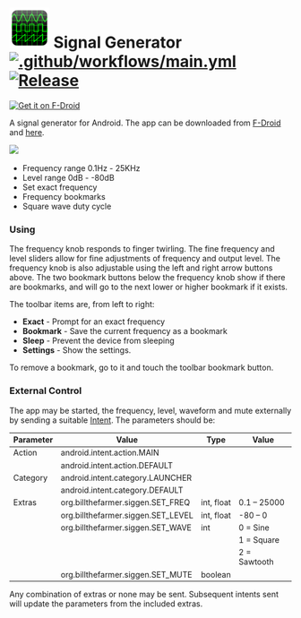 # ![Logo](src/main/res/drawable-hdpi/ic_launcher.png) Signal Generator [![.github/workflows/main.yml](https://github.com/billthefarmer/sig-gen/workflows/.github/workflows/main.yml/badge.svg)](https://github.com/billthefarmer/sig-gen/actions) [![Release](https://img.shields.io/github/release/billthefarmer/sig-gen.svg?logo=github)](https://github.com/billthefarmer/sig-gen/releases)
[<img src="https://fdroid.gitlab.io/artwork/badge/get-it-on.svg" alt="Get it on F-Droid" height="80">](https://f-droid.org/packages/org.billthefarmer.siggen)

A signal generator for Android. The app can be downloaded from [F-Droid](https://f-droid.org/packages/org.billthefarmer.siggen)
and [here](https://github.com/billthefarmer/sig-gen/releases).

![](https://github.com/billthefarmer/billthefarmer.github.io/raw/master/images/SigGen.png)

 *  Frequency range 0.1Hz - 25KHz
 *  Level range 0dB - -80dB
 *  Set exact frequency
 *  Frequency bookmarks
 *  Square wave duty cycle

### Using
The frequency knob responds to finger twirling. The fine frequency and
level sliders allow for fine adjustments of frequency and output
level. The frequency knob is also adjustable using the left and right
arrow buttons above. The two bookmark buttons below the frequency knob
show if there are bookmarks, and will go to the next lower or higher
bookmark if it exists.

The toolbar items are, from left to right:
 * **Exact** - Prompt for an exact frequency
 * **Bookmark** - Save the current frequency as a bookmark
 * **Sleep** - Prevent the device from sleeping
 * **Settings** - Show the settings.
 
To remove a bookmark, go to it and touch the toolbar bookmark button.

### External Control
The app may be started, the frequency, level, waveform and mute
externally by sending a suitable
[Intent](https://developer.android.com/reference/android/content/Intent). The
parameters should be:

| Parameter | Value | Type | Value |
| --------- | ----- | ---- | ----- |
| Action | android.intent.action.MAIN |
| | android.intent.action.DEFAULT |
| Category | android.intent.category.LAUNCHER |
| | android.intent.category.DEFAULT |
| Extras | org.billthefarmer.siggen.SET_FREQ | int, float | 0.1 &ndash; 25000 |
| | org.billthefarmer.siggen.SET_LEVEL | int, float | -80 &ndash; 0 |
| | org.billthefarmer.siggen.SET_WAVE | int | 0 = Sine |
| | | | 1 = Square |
| | | | 2 = Sawtooth |
| | org.billthefarmer.siggen.SET_MUTE | boolean |

Any combination of extras or none may be sent. Subsequent intents sent
will update the parameters from the included extras.
